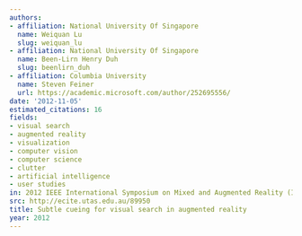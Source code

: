 ```yaml
---
authors:
- affiliation: National University Of Singapore
  name: Weiquan Lu
  slug: weiquan_lu
- affiliation: National University Of Singapore
  name: Been-Lirn Henry Duh
  slug: beenlirn_duh
- affiliation: Columbia University
  name: Steven Feiner
  url: https://academic.microsoft.com/author/252695556/
date: '2012-11-05'
estimated_citations: 16
fields:
- visual search
- augmented reality
- visualization
- computer vision
- computer science
- clutter
- artificial intelligence
- user studies
in: 2012 IEEE International Symposium on Mixed and Augmented Reality (ISMAR)
src: http://ecite.utas.edu.au/89950
title: Subtle cueing for visual search in augmented reality
year: 2012
---
```

